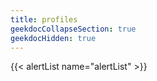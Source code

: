 ```yaml
---
title: profiles
geekdocCollapseSection: true
geekdocHidden: true
---
```


{{< alertList name="alertList" >}}